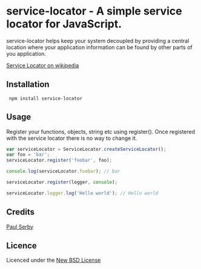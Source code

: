 # service-locator - A simple service locator for JavaScript.

service-locator helps keep your system decoupled by providing a central
location where your application information can be found by other parts
of you application.

[Service Locator on wikipedia](http://en.wikipedia.org/wiki/Service_locator_pattern)

## Installation

     npm install service-locator

## Usage

Register your functions, objects, string etc using register(). 
Once registered with the service locator there is no way to change it.

```js
var serviceLocator = ServiceLocator.createServiceLocator();
var foo = 'bar';
serviceLocator.register('foobar', foo);

console.log(serviceLocator.foobar); // bar

serviceLocator.register(logger, console);

serviceLocator.logger.log('Hello world'); // Hello world
```

## Credits
[Paul Serby](https://github.com/serby/)

## Licence
Licenced under the [New BSD License](http://opensource.org/licenses/bsd-license.php)